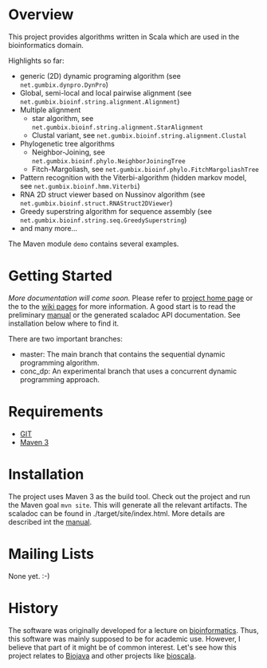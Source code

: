 # Overview

This project provides algorithms written in Scala which are used in the bioinformatics domain.

Highlights so far:

* generic (2D) dynamic programing algorithm (see `net.gumbix.dynpro.DynPro`)
* Global, semi-local and local pairwise alignment (see `net.gumbix.bioinf.string.alignment.Alignment`)
* Multiple alignment
  * star algorithm, see `net.gumbix.bioinf.string.alignment.StarAlignment`
  * Clustal variant, see `net.gumbix.bioinf.string.alignment.Clustal`
* Phylogenetic tree algorithms
  * Neighbor-Joining, see `net.gumbix.bioinf.phylo.NeighborJoiningTree`
  * Fitch-Margoliash, see `net.gumbix.bioinf.phylo.FitchMargoliashTree`
* Pattern recognition with the Viterbi-algorithm (hidden markov model, see `net.gumbix.bioinf.hmm.Viterbi`)
* RNA 2D struct viewer based on Nussinov algorithm (see `net.gumbix.bioinf.struct.RNAStruct2DViewer`)
* Greedy superstring algorithm for sequence assembly (see `net.gumbix.bioinf.string.seq.GreedySuperstring`)
* and many more...

The Maven module `demo` contains several examples.

# Getting Started

*More documentation will come soon.* Please refer to [project home page](http://mi.informatik.hs-mannheim.de/gumbel/en/forschung/scabio/) or the to the [wiki pages](https://github.com/markusgumbel/scalabioalg/wiki) for more information. A good start is to read the preliminary [manual](http://mi.informatik.hs-mannheim.de/gumbel/files/scabio-manual.pdf) or the generated scaladoc API documentation. See installation below where to find it.

There are two important branches:

* master: The main branch that contains the sequential dynamic programming algorithm.
* conc_dp: An experimental branch that uses a concurrent dynamic programming approach.

# Requirements

* [GIT](http://git-scm.com/)
* [Maven 3](http://maven.apache.org/)

# Installation

The project uses Maven 3 as the build tool. Check out the project and run the Maven goal `mvn site`. This will generate all the relevant artifacts. The scaladoc can be found in ./target/site/index.html. More details are described int the [manual](http://mi.informatik.hs-mannheim.de/gumbel/files/scabio-manual.pdf).

# Mailing Lists

None yet. :-)

# History

The software was originally developed for a lecture on [bioinformatics](http://mi.informatik.hs-mannheim.de/gumbel/aktuelle-vorlesungen/bioinformatik-bim/). Thus, this software was mainly supposed to be for academic use. However, I believe that part of it might be of common interest. Let's see how this project relates to [Biojava](http://biojava.org/wiki/Main_Page) and other projects like [bioscala](https://github.com/bioscala/bioscala).    